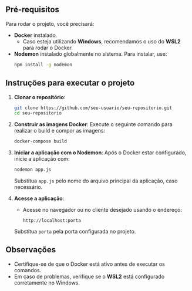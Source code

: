 ## Pré-requisitos

Para rodar o projeto, você precisará:

- **Docker** instalado.
  - Caso esteja utilizando **Windows**, recomendamos o uso do **WSL2** para rodar o Docker.
- **Nodemon** instalado globalmente no sistema. Para instalar, use:
  ```bash
  npm install -g nodemon
  ```

## Instruções para executar o projeto

1. **Clonar o repositório**:
   ```bash
   git clone https://github.com/seu-usuario/seu-repositorio.git
   cd seu-repositorio
   ```

2. **Construir as imagens Docker**:
   Execute o seguinte comando para realizar o build e compor as imagens:
   ```bash
   docker-compose build
   ```

3. **Iniciar a aplicação com o Nodemon**:
   Após o Docker estar configurado, inicie a aplicação com:
   ```bash
   nodemon app.js
   ```
   Substitua `app.js` pelo nome do arquivo principal da aplicação, caso necessário.

4. **Acesse a aplicação**:
   - Acesse no navegador ou no cliente desejado usando o endereço:
     ```
     http://localhost:porta
     ```
   Substitua `porta` pela porta configurada no projeto.

## Observações

- Certifique-se de que o Docker está ativo antes de executar os comandos.
- Em caso de problemas, verifique se o **WSL2** está configurado corretamente no Windows.
